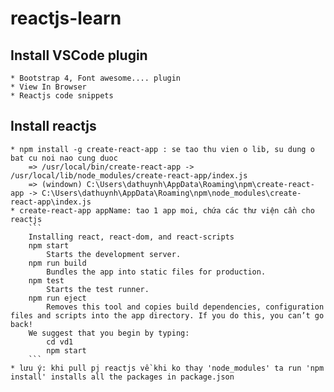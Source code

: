 # reactjs-learn
## Install VSCode plugin
    * Bootstrap 4, Font awesome.... plugin
    * View In Browser
    * Reactjs code snippets
## Install reactjs
    * npm install -g create-react-app : se tao thu vien o lib, su dung o bat cu noi nao cung duoc
        => /usr/local/bin/create-react-app -> /usr/local/lib/node_modules/create-react-app/index.js
        => (windown) C:\Users\dathuynh\AppData\Roaming\npm\create-react-app -> C:\Users\dathuynh\AppData\Roaming\npm\node_modules\create-react-app\index.js
    * create-react-app appName: tao 1 app moi, chứa các thư viện cần cho reactjs
        ```
        Installing react, react-dom, and react-scripts
        npm start
            Starts the development server.
        npm run build
            Bundles the app into static files for production.
        npm test
            Starts the test runner.
        npm run eject
            Removes this tool and copies build dependencies, configuration files and scripts into the app directory. If you do this, you can’t go back!
        We suggest that you begin by typing:
            cd vd1
            npm start
        ```
    * lưu ý: khi pull pj reactjs về khi ko thay 'node_modules' ta run 'npm install' installs all the packages in package.json
